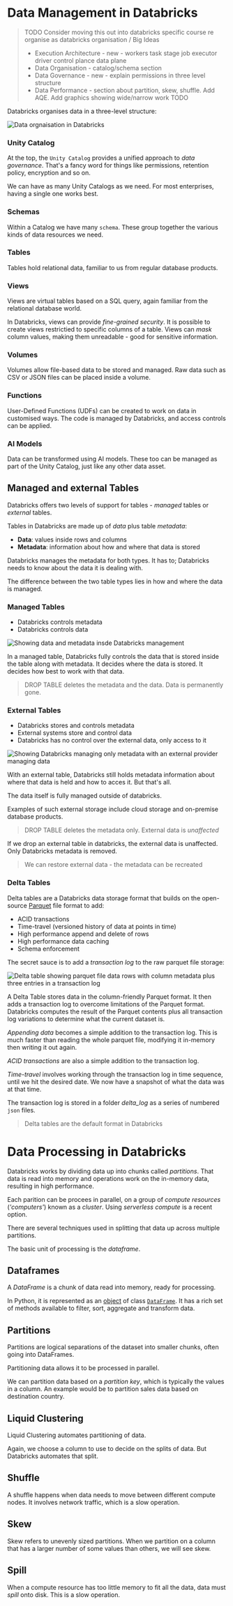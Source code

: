# Data Management in Databricks

> TODO
> Consider moving this out into databricks specific course
> re organise as databricks organisation / Big Ideas
> - Execution Architecture - new - workers task stage job executor driver control plance data plane
> - Data Organisation - catalog/schema section
> - Data Governance - new - explain permissions in three level structure
> - Data Performance - section about partition, skew, shuffle. Add AQE. Add graphics showing wide/narrow work
> TODO


Databricks organises data in a three-level structure:

![Data orgnaisation in Databricks](/images/databricks-data-organisation.png)

### Unity Catalog
At the top, the `Unity Catalog` provides a unified approach to _data governance_. That's a fancy word for things like permissions, retention policy, encryption and so on.

We can have as many Unity Catalogs as we need. For most enterprises, having a single one works best.

### Schemas
Within a Catalog we have many `schema`. These group together the various kinds of data resources we need.

### Tables
Tables hold relational data, familiar to us from regular database products. 

### Views
Views are virtual tables based on a SQL query, again familiar from the relational database world.

In Databricks, views can provide _fine-grained security_. It is possible to create views restrictied to specific columns of a table. Views can _mask_ column values, making them unreadable - good for sensitive information.

### Volumes
Volumes allow file-based data to be stored and managed. Raw data such as CSV or JSON files can be placed inside a volume.

### Functions
User-Defined Functions (UDFs) can be created to work on data in customised ways. The code is managed by Databricks, and access controls can be applied.

### AI Models
Data can be transformed using AI models. These too can be managed as part of the Unity Catalog, just like any other data asset. 

## Managed and external Tables
Databricks offers two levels of support for tables - _managed_ tables or _external_ tables.

Tables in Databricks are made up of _data_ plus table _metadata_:

- __Data__: values inside rows and columns
- __Metadata__: information about how and where that data is stored

Databricks manages the metadata for both types. It has to; Databricks needs to know about the data it is dealing with.

The difference between the two table types lies in how and where the data is managed.

### Managed Tables

- Databricks controls metadata
- Databricks controls data

![Showing data and metadata insde Databricks management](/images/managed-table.png)  

In a managed table, Databricks fully controls the data that is stored inside the table along with metadata. It decides where the data is stored. It decides how best to work with that data.

> DROP TABLE deletes the metadata and the data. Data is permanently gone.

### External Tables

- Databricks stores and controls metadata
- External systems store and control data
- Databricks has no control over the external data, only access to it

![Showing Databricks managing only metadata with an external provider managing data](/images/unmanaged-external-table.png)

With an external table, Databricks still holds metadata information about where that data is held and how to acces it. But that's all.

The data itself is fully managed outside of databricks. 

Examples of such external storage include cloud storage and on-premise database products.

> DROP TABLE deletes the metadata only. External data is _unaffected_

If we drop an external table in databricks, the external data is unaffected. Only Databricks metadata is removed.

> We can restore external data - the metadata can be recreated

### Delta Tables
Delta tables are a Databricks data storage format that builds on the open-source [Parquet](https://github.com/apache/parquet-format) file format to add:

- ACID transactions
- Time-travel (versioned history of data at points in time)
- High performance append and delete of rows
- High performance data caching
- Schema enforcement

The secret sauce is to add a _transaction log_ to the raw parquet file storage:

![Delta table showing parquet file data rows with column metadata plus three entries in a transaction log](/images/delta-table-internals.png)

A Delta Table stores data in the column-friendly Parquet format. It then adds a transaction log to overcome limitations of the Parquet format. Databricks  computes the result of the Parquet contents plus all transaction log variations to determine what the current dataset is.

_Appending data_ becomes a simple addition to the transaction log. This is much faster than reading the whole parquet file, modifying it in-memory then writing it out again.

_ACID transactions_ are also a simple addition to the transaction log. 

_Time-travel_ involves working through the transaction log in time sequence, until we hit the desired date. We now have a snapshot of what the data was at that time.

The transaction log is stored in a folder _delta_log_ as a series of numbered `json` files.

> Delta tables are the default format in Databricks

# Data Processing in Databricks
Databricks works by dividing data up into chunks called _partitions_. That data is read into memory and operations work on the in-memory data, resulting in high performance. 

Each parition can be procees in parallel, on a group of _compute resources_ (_'computers'_) known as a _cluster_. Using _serverless compute_ is a recent option.

There are several techniques used in splitting that data up across multiple partitions.

The basic unit of processing is the _dataframe_.

## Dataframes 
A _DataFrame_ is a chunk of data read into memory, ready for processing.

In Python, it is represented as an [object](https://github.com/bjss-data-academy/python-essentials/blob/main/06-objects.md) of class [`DataFrame`](https://spark.apache.org/docs/latest/api/python/reference/pyspark.sql/api/pyspark.sql.DataFrame.html). It has a rich set of methods available to filter, sort, aggregate and transform data.

## Partitions
Partitions are logical separations of the dataset into smaller chunks, often going into DataFrames.

Partitioning data allows it to be processed in parallel.

We can partition data based on a _partition key_, which is typically the values in a column. An example would be to partition sales data based on destination country.

## Liquid Clustering
Liquid Clustering automates partitioning of data. 

Again, we choose a column to use to decide on the splits of data. But Databricks automates that split.

## Shuffle
A shuffle happens when data needs to move between different compute nodes. It involves network traffic, which is a slow operation.

## Skew
Skew refers to unevenly sized partitions. When we partition on a column that has a larger number of some values than others, we will see skew. 

## Spill
When a compute resource has too little memory to fit all the data, data must _spill_ onto disk. This is a slow operation.

